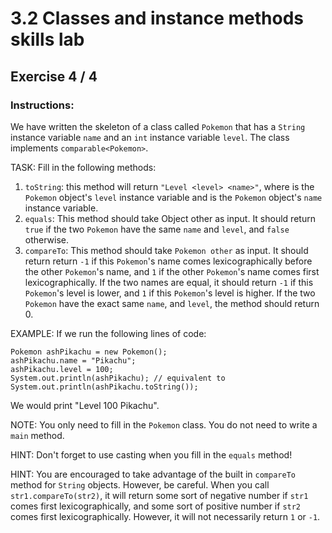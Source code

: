 # 3.2 Classes and instance methods skills lab
## Exercise 4 / 4
### Instructions:
We have written the skeleton of a class called `Pokemon` that has a `String` instance variable `name` and an `int` instance variable `level`. The class implements `comparable<Pokemon>`.

TASK: Fill in the following methods:

1. `toString`: this method will return `"Level <level> <name>"`, where <level> is the `Pokemon` object's `level` instance variable and <name> is the `Pokemon` object's `name` instance variable.
2. `equals`:  This method should take Object other as input. It should return `true` if the two `Pokemon` have the same `name` and `level`, and `false` otherwise.
3. `compareTo`:  This method should take `Pokemon other` as input. It should return return `-1` if this `Pokemon`'s name comes lexicographically before the other `Pokemon`'s name, and `1` if the other `Pokemon`'s name comes first lexicographically. If the two names are equal, it should return `-1` if this `Pokemon`'s level is lower, and `1` if this `Pokemon`'s level is higher. If the two `Pokemon` have the exact same `name`, and `level`, the method should return 0.

EXAMPLE: If we run the following lines of code:

```
Pokemon ashPikachu = new Pokemon();
ashPikachu.name = "Pikachu";
ashPikachu.level = 100;
System.out.println(ashPikachu); // equivalent to System.out.println(ashPikachu.toString());
```

We would print "Level 100 Pikachu".

NOTE: You only need to fill in the `Pokemon` class. You do not need to write a `main` method.

HINT: Don't forget to use casting when you fill in the `equals` method!

HINT: You are encouraged to take advantage of the built in `compareTo` method for `String` objects. However, be careful. When you call `str1.compareTo(str2)`, it will return some sort of negative number if `str1` comes first lexicographically, and some sort of positive number if `str2` comes first lexicographically. However, it will not necessarily return `1` or `-1`.